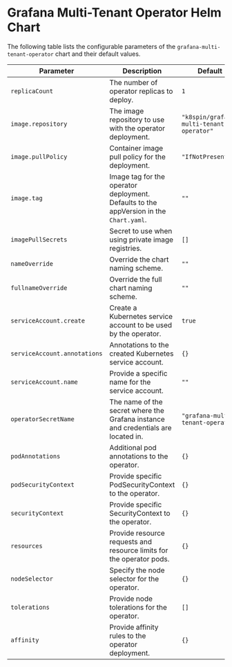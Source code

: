 # Grafana Multi-Tenant Operator Helm Chart

The following table lists the configurable parameters of the `grafana-multi-tenant-operator` chart and their default values.

| Parameter                    | Description                                                                            | Default                                  |
| ---------------------------- | -------------------------------------------------------------------------------------- | ---------------------------------------- |
| `replicaCount`               | The number of operator replicas to deploy.                                             | `1`                                      |
| `image.repository`           | The image repository to use with the operator deployment.                              | `"k8spin/grafana-multi-tenant-operator"` |
| `image.pullPolicy`           | Container image pull policy for the deployment.                                        | `"IfNotPresent"`                         |
| `image.tag`                  | Image tag for the operator deployment. Defaults to the appVersion in the `Chart.yaml`. | `""`                                     |
| `imagePullSecrets`           | Secret to use when using private image registries.                                     | `[]`                                     |
| `nameOverride`               | Override the chart naming scheme.                                                      | `""`                                     |
| `fullnameOverride`           | Override the full chart naming scheme.                                                 | `""`                                     |
| `serviceAccount.create`      | Create a Kubernetes service account to be used by the operator.                        | `true`                                   |
| `serviceAccount.annotations` | Annotations to the created Kubernetes service account.                                 | `{}`                                     |
| `serviceAccount.name`        | Provide a specific name for the service account.                                       | `""`                                     |
| `operatorSecretName`         | The name of the secret where the Grafana instance and credentials are located in.      | `"grafana-multi-tenant-operator"`        |
| `podAnnotations`             | Additional pod annotations to the operator.                                            | `{}`                                     |
| `podSecurityContext`         | Provide specific PodSecurityContext to the operator.                                   | `{}`                                     |
| `securityContext`            | Provide specific SecurityContext to the operator.                                      | `{}`                                     |
| `resources`                  | Provide resource requests and resource limits for the operator pods.                   | `{}`                                     |
| `nodeSelector`               | Specify the node selector for the operator.                                            | `{}`                                     |
| `tolerations`                | Provide node tolerations for the operator.                                             | `[]`                                     |
| `affinity`                   | Provide affinity rules to the operator deployment.                                     | `{}`                                     |